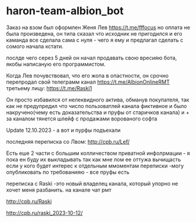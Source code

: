 # haron-team-albion_bot
Заказ на взом был оформлен  Женя Лев https://t.me/fffocus но оплата не была произведена, он типа сказал что исходник не пригодился и его каманда все сделала сама с нуля - чего я ему и предлагал сделать с сомого начала кстати.

послде чего серез 5 дней он начал продавать свою вресияю бота, якобы написаную его программистом.

Когда Лев почувствовал, что его жопа в опастности, он срочно перепродал свой телеграмм канал https://t.me/AlbionOnlineRMT третьему лицу: https://t.me/Raski1

Он просто избавился от нелеквидного актива, обманув покупателя, так как не предупредил что число пользоватлей канала фиктивное и было накручено(чему есть доказательства и пруфы от старичков канала) 
и + за каналом тянется шлейф с продажами ворованого софта

Update 12.10.2023 - а вот и пурфы подъехали

последняя переписка со Лвом: http://cpb.ru/Lef/

Есть еше 2 части с большим колличеством приватной инфолрмации - я пока ен буду их выкладывать так как мне лом ее оттужа вычищасть
если у кого будет интерес к отдельным ммоментам переписки  -могу опубликовать по требованияю - все пруфы есть

переписка с Raski  -это новый владелец канала, который упорно не хочет меня разбанить. на канале чат рмт

http://cpb.ru/Raski

http://cpb.ru/raski_2023-10-12/
